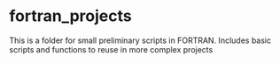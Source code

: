 # fortran_projects
 This is a folder for small preliminary scripts in FORTRAN. Includes basic scripts and functions to reuse in more complex projects

